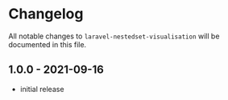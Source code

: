 # Changelog

All notable changes to `laravel-nestedset-visualisation` will be documented in this file.

## 1.0.0 - 2021-09-16

- initial release
